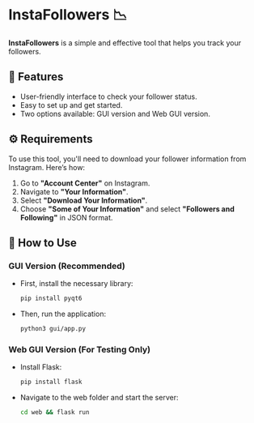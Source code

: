 # InstaFollowers 📉

**InstaFollowers** is a simple and effective tool that helps you track your followers.

## 🎯 Features
- User-friendly interface to check your follower status.
- Easy to set up and get started.
- Two options available: GUI version and Web GUI version.

## ⚙️ Requirements
To use this tool, you'll need to download your follower information from Instagram. Here’s how:
1. Go to **"Account Center"** on Instagram.
2. Navigate to **"Your Information"**.
3. Select **"Download Your Information"**.
4. Choose **"Some of Your Information"** and select **"Followers and Following"** in JSON format.

## 🚀 How to Use

### GUI Version (Recommended)
- First, install the necessary library:
  ```bash
  pip install pyqt6
  ```
- Then, run the application:
  ```bash
  python3 gui/app.py
  ```

### Web GUI Version (For Testing Only)
- Install Flask:
  ```bash
  pip install flask
  ```
- Navigate to the web folder and start the server:
  ```bash
  cd web && flask run
  ```
